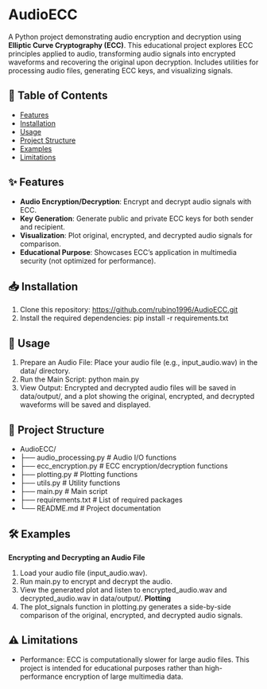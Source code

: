 # AudioECC

A Python project demonstrating audio encryption and decryption using **Elliptic Curve Cryptography (ECC)**. This educational project explores ECC principles applied to audio, transforming audio signals into encrypted waveforms and recovering the original upon decryption. Includes utilities for processing audio files, generating ECC keys, and visualizing signals.

## 📜 Table of Contents
- [Features](#features)
- [Installation](#installation)
- [Usage](#usage)
- [Project Structure](#project-structure)
- [Examples](#examples)
- [Limitations](#limitations)

## ✨ Features
- **Audio Encryption/Decryption**: Encrypt and decrypt audio signals with ECC.
- **Key Generation**: Generate public and private ECC keys for both sender and recipient.
- **Visualization**: Plot original, encrypted, and decrypted audio signals for comparison.
- **Educational Purpose**: Showcases ECC’s application in multimedia security (not optimized for performance).

## 📥 Installation
1. Clone this repository:
https://github.com/rubino1996/AudioECC.git
2. Install the required dependencies:
pip install -r requirements.txt

## 🚀 Usage
1. Prepare an Audio File: Place your audio file (e.g., input_audio.wav) in the data/ directory.
2. Run the Main Script: python main.py
3. View Output: Encrypted and decrypted audio files will be saved in data/output/, and a plot showing the original, encrypted, and decrypted waveforms will be saved and displayed.

## 📁 Project Structure
- AudioECC/
- ├── audio_processing.py        # Audio I/O functions
- ├── ecc_encryption.py          # ECC encryption/decryption functions
- ├── plotting.py                # Plotting functions
- ├── utils.py                   # Utility functions
- ├── main.py                    # Main script
- ├── requirements.txt           # List of required packages
- └── README.md                  # Project documentation

## 🛠 Examples
**Encrypting and Decrypting an Audio File**
1. Load your audio file (input_audio.wav).
2. Run main.py to encrypt and decrypt the audio.
3. View the generated plot and listen to encrypted_audio.wav and decrypted_audio.wav in data/output/.
**Plotting**
1. The plot_signals function in plotting.py generates a side-by-side comparison of the original, encrypted, and decrypted audio signals.

## ⚠️ Limitations
- Performance: ECC is computationally slower for large audio files. This project is intended for educational purposes rather than high-performance encryption of large multimedia data.
